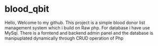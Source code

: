 # blood_qbit
Hello, Welcome to my github. This project is a simple blood donor list management system which i build on Raw php. For database i have use MySql. There is a forntend and backend admin panel and the database is manipuplated dynamically through CRUD operation of Php
